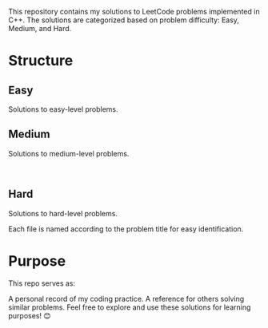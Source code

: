 This repository contains my solutions to LeetCode problems implemented in C++.
The solutions are categorized based on problem difficulty: Easy, Medium, and Hard.

<h1>Structure</h1>
<h2>Easy</h2>
<p>Solutions to easy-level problems.</p>

<h2>Medium</h2> 
<p>Solutions to medium-level problems.</p>
<br>
<h2>Hard</h2> 
<p>Solutions to hard-level problems.</p>

Each file is named according to the problem title for easy identification.

<h1>Purpose</h1>
This repo serves as:

A personal record of my coding practice.
A reference for others solving similar problems.
Feel free to explore and use these solutions for learning purposes! 😊


